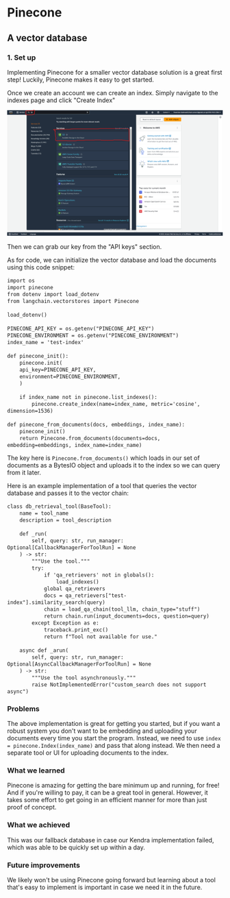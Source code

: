 # Pinecone
## A vector database

### 1. Set up
Implementing Pinecone for a smaller vector database solution is a great first step!
Luckily, Pinecone makes it easy to get started.

Once we create an account we can create an index. Simply navigate to the indexes page and click "Create Index"


![Create Index](/geekweek_docs/kendra/1.png)

Then we can grab our key from the "API keys" section.

As for code, we can initialize the vector database and load the documents using this code snippet:

```
import os
import pinecone
from dotenv import load_dotenv
from langchain.vectorstores import Pinecone

load_dotenv()

PINECONE_API_KEY = os.getenv("PINECONE_API_KEY")
PINECONE_ENVIRONMENT = os.getenv("PINECONE_ENVIRONMENT")
index_name = 'test-index'

def pinecone_init():
    pinecone.init(
    api_key=PINECONE_API_KEY,
    environment=PINECONE_ENVIRONMENT,
    )

    if index_name not in pinecone.list_indexes():
        pinecone.create_index(name=index_name, metric='cosine', dimension=1536)

def pinecone_from_documents(docs, embeddings, index_name):
    pinecone_init()
    return Pinecone.from_documents(documents=docs, embedding=embeddings, index_name=index_name)
```

The key here is `Pinecone.from_documents()` which loads in our set of documents as a BytesIO object and uploads it to the index so we can query from it later.

Here is an example implementation of a tool that queries the vector database and passes it to the vector chain:

```
class db_retrieval_tool(BaseTool):
    name = tool_name
    description = tool_description

    def _run(
        self, query: str, run_manager: Optional[CallbackManagerForToolRun] = None
    ) -> str:
        """Use the tool."""
        try:
            if 'qa_retrievers' not in globals():
                load_indexes()
            global qa_retrievers
            docs = qa_retrievers["test-index"].similarity_search(query)
            chain = load_qa_chain(tool_llm, chain_type="stuff")
            return chain.run(input_documents=docs, question=query)
        except Exception as e:
            traceback.print_exc()
            return f"Tool not available for use."

    async def _arun(
        self, query: str, run_manager: Optional[AsyncCallbackManagerForToolRun] = None
    ) -> str:
        """Use the tool asynchronously."""
        raise NotImplementedError("custom_search does not support async")
```

### Problems

The above implementation is great for getting you started, but if you want a robust system you don't want to be embedding and uploading your documents every time you start the program. Instead, we need to use `index = pinecone.Index(index_name)` and pass that along instead. We then need a separate tool or UI for uploading documents to the index.

### What we learned
Pinecone is amazing for getting the bare minimum up and running, for free! And if you're willing to pay, it can be a great tool in general. However, it takes some effort to get going in an efficient manner for more than just proof of concept.

### What we achieved
This was our fallback database in case our Kendra implementation failed, which was able to be quickly set up within a day.

### Future improvements
We likely won't be using Pinecone going forward but learning about a tool that's easy to implement is important in case we need it in the future.